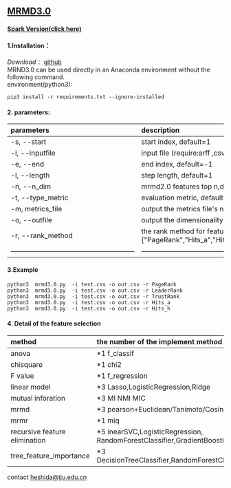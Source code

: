 ## [MRMD3.0](http://lab.malab.cn/soft/MRMD3.0/index_en.html)
#### [Spark Version(click here)](https://github.com/heshida01/MRMD3.0/tree/master/spark_version)
#### 1.Installation：
*Download*： [github](https://github.com/heshida01/MRMD3.0)  
MRND3.0 can be used directly in an Anaconda environment without the following command.  
environment(python3):  
  ```
  pip3 install -r requirements.txt --ignore-installed
  ```  
  
 #### 2. parameters:
 |parameters|description|
|:-|:-|  
|-s, --start|start index,  default=1 |   
|-i, --inputfile|input file (require:arff ,csv or libsvm format)|   
|-e, --end|end index, default=-1|  
|-l, --length|step length, default=1|
|-n, --n_dim|mrmd2.0 features top n,default=-1|
|-t, --type_metric|evaluation metric, default=f1 |   
|-m, metrics_file|output the metrics file's name|   
|-o, --outfile|output the dimensionality reduction file's name|   
|-r, --rank_method|the rank method for features,choices=["PageRank","Hits_a","Hits_h","LeaderRank","TrustRank"],default="PageRank"|   
|——————————————————|————————————————| 
 #### 3.Example

 ```
python3  mrmd3.0.py  -i test.csv -o out.csv -r PageRank
python3  mrmd3.0.py  -i test.csv -o out.csv -r LeaderRank
python3  mrmd3.0.py  -i test.csv -o out.csv -r TrustRank
python3  mrmd3.0.py  -i test.csv -o out.csv -r Hits_a
python3  mrmd3.0.py  -i test.csv -o out.csv -r Hits_h
 ```
 #### 4. Detail of the feature selection 
|method|the number of the implement method|
|:-|:-|  
|anova|*1 f_classif |   
|chisquare|*1  chi2|   
|F value|*1  f_regression|  
|linear model|*3 Lasso,LogisticRegression,Ridge|
|mutual inforation |*3 MI NMI MIC|
|mrmd|*3 pearson+Euclidean/Tanimoto/Cosine |   
|mrmr|*1 miq|   
|recursive feature elimination|*5 inearSVC,LogisticRegression, RandomForestClassifier,GradientBoostingClassifier, ComplementNB|   
|tree_feature_importance|*3 DecisionTreeClassifier,RandomForestClassifier,GradientBoostingClassifier|   

contact heshida@tju.edu.cn


